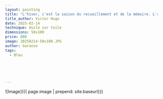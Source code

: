 ```yaml
---
layout: painting
title: "L'hiver, c'est la saison du recueillement et de la mémoire. L'année vieillit, et chaque feuille qui tombe est une page que l'on tourne." 
title_author: Victor Hugo         
date: 2025-02-14
technique: Huile sur toile
dimensions: 50x100
price: 800
image: 20250214-50x100.JPG
author: Garanse
tags:
  - Bleu
  
 
  
  
  
---
```

![Image]({{ page.image | prepend: site.baseurl}})

